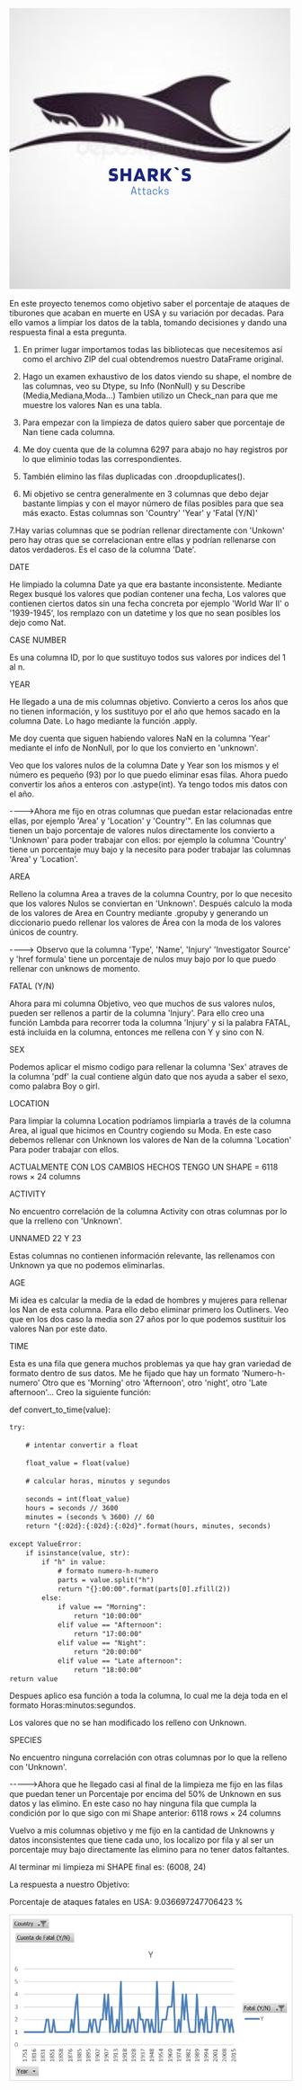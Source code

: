 ![Logo Sharks attacks](https://github.com/crisgo-data/data-cleaning-sharks-attack/blob/main/imagenes/sHARKS.png "Project to present")

En este proyecto tenemos como objetivo saber el porcentaje de ataques de tiburones que acaban en muerte en USA y su variación por decadas. Para ello vamos a limpiar los datos de la tabla, tomando decisiones y dando una respuesta final a esta pregunta.

1. En primer lugar importamos todas las bibliotecas que necesitemos así como el archivo ZIP del cual obtendremos nuestro DataFrame original.
2. Hago un examen exhaustivo de los datos viendo su shape, el nombre de las columnas, veo su Dtype, su Info (NonNull) y su Describe (Media,Mediana,Moda...)
Tambien utilizo un Check_nan para que me muestre los valores Nan es una tabla.

3. Para empezar con la limpieza de datos quiero saber que porcentaje de Nan tiene cada columna.
4. Me doy cuenta que de la columna 6297 para abajo no hay registros por lo que eliminio todas las correspondientes.

5. También elimino las filas duplicadas con .droopduplicates().

6. Mi objetivo se centra generalmente en 3 columnas que debo dejar bastante limpias y con el mayor número de filas posibles para que sea más exacto.
Estas columnas son 'Country' 'Year' y 'Fatal (Y/N)'


7.Hay varias columnas que se podrían rellenar directamente con 'Unkown' pero hay otras que se correlacionan entre ellas y podrían rellenarse con datos verdaderos. Es el caso de la columna 'Date'.

DATE

He limpiado la columna Date ya que era bastante inconsistente. Mediante Regex busqué los valores que podían contener una fecha, Los valores que contienen ciertos datos sin una fecha concreta por ejemplo 'World War II' o  '1939-1945', los remplazo con un datetime y los que no sean posibles los dejo como Nat.

CASE NUMBER

Es una columna ID, por lo que sustituyo todos sus valores por indices del 1 al n.


YEAR

He llegado a una de mis columnas objetivo. Convierto a ceros los años que no tienen información, y los sustituyo por el año que hemos sacado en la columna Date. Lo hago mediante la función .apply.

Me doy cuenta que siguen habiendo valores NaN en la columna 'Year' mediante el info de NonNull, por lo que los convierto en 'unknown'.

Veo que los valores nulos de la columna Date y Year son los mismos y el número es pequeño (93) por lo que puedo eliminar esas filas.
Ahora puedo convertir los años a enteros con .astype(int).
Ya tengo todos mis datos con el año.



---->Ahora me fijo en otras columnas que puedan estar relacionadas entre ellas, por ejemplo 'Area' y 'Location' y 'Country'".
En las columnas que tienen un bajo porcentaje de valores nulos directamente los convierto a 'Unknown' para poder trabajar con ellos: por ejemplo la columna 'Country' tiene un porcentaje muy bajo y la necesito para poder trabajar las columnas 'Area' y 'Location'.


AREA

Relleno la columna Area a traves de la columna  Country, por lo que necesito que los valores Nulos se conviertan en 'Unknown'. Después calculo la moda de los valores de Area en Country mediante .gropuby y generando un diccionario puedo rellenar los valores de Área con la moda de los valores únicos de country.


----> Observo que la columna 'Type', 'Name', 'Injury' 'Investigator Source' y 'href formula' 
tiene un porcentaje de nulos muy bajo por lo que puedo rellenar con unknows de momento.


FATAL (Y/N)

Ahora para mi columna Objetivo, veo que muchos de sus valores nulos, pueden ser rellenos a partir de la columna 'Injury'. Para ello creo una función Lambda para recorrer toda la columna 'Injury' y si la palabra FATAL,
está incluida en la columna, entonces me rellena con Y y sino con N.


SEX

Podemos aplicar el mismo codigo para rellenar la columna 'Sex'
atraves de la columna 'pdf' la cual contiene algún dato que nos ayuda a saber el sexo, como palabra Boy 
o girl.


LOCATION

Para limpiar la columna Location podríamos limpiarla a través de la columna Area, al igual que hicimos en Country
cogiendo su Moda. En este caso debemos rellenar con Unknown los valores de Nan de la columna 'Location' Para poder trabajar con ellos.




ACTUALMENTE CON LOS CAMBIOS HECHOS TENGO UN SHAPE = 6118 rows × 24 columns




ACTIVITY

No encuentro correlación de la columna Activity con otras columnas por lo que la rrelleno con 'Unknown'.



UNNAMED 22 Y 23

Estas columnas  no contienen información relevante, las rellenamos con Unknown ya que no podemos eliminarlas.



AGE

Mi idea es calcular la media de la edad de hombres y mujeres para rellenar los Nan de esta columna.
Para ello debo eliminar primero los Outliners. 
Veo que en los dos caso la media son 27 años por lo que podemos sustituir los valores Nan por este dato.


TIME

Esta es una fila que genera muchos problemas ya que hay gran variedad de formato dentro de sus datos. 
Me he fijado que hay un formato 'Numero-h-numero' Otro que es 'Morning' otro 'Afternoon', otro 'night', otro 'Late afternoon'... Creo la siguiente función:

def convert_to_time(value):

    try:
    
        # intentar convertir a float
        
        float_value = float(value)
        
        # calcular horas, minutos y segundos
     
        seconds = int(float_value)
        hours = seconds // 3600
        minutes = (seconds % 3600) // 60
        return "{:02d}:{:02d}:{:02d}".format(hours, minutes, seconds)
        
    except ValueError:
        if isinstance(value, str):
            if "h" in value:
                # formato numero-h-numero
                parts = value.split("h")
                return "{}:00:00".format(parts[0].zfill(2))
            else:
                if value == "Morning":
                    return "10:00:00"
                elif value == "Afternoon":
                    return "17:00:00"
                elif value == "Night":
                    return "20:00:00"
                elif value == "Late afternoon":
                    return "18:00:00"
    return value


Despues aplico esa función a toda la columna, lo cual me la deja toda en el formato Horas:minutos:segundos.

Los valores que no se han modificado los relleno con Unknown.





SPECIES

No encuentro ninguna correlación con otras columnas por lo que la relleno con 'Unknown'.




----->Ahora que he llegado casi al final de la limpieza me fijo en las filas que puedan tener un Porcentaje por encima del 50% de Unknown en sus datos y las elimino. En este caso no hay ninguna fila que cumpla la condición por lo que sigo con mi Shape anterior: 6118 rows × 24 columns





Vuelvo a mis columnas objetivo y me fijo en la cantidad de Unknowns y datos inconsistentes que tiene cada uno, los localizo por fila y al ser un porcentaje muy bajo directamente las elimino para no tener datos faltantes.


Al terminar mi limpieza mi SHAPE final es: (6008, 24)



La respuesta a nuestro Objetivo:


Porcentaje de ataques fatales en USA: 9.036697247706423 %


![Tabla_USA_Fatal](https://github.com/crisgo-data/data-cleaning-sharks-attack/blob/main/imagenes/tabla%20USA.jpg "Muertes por decadas en EEUU")

